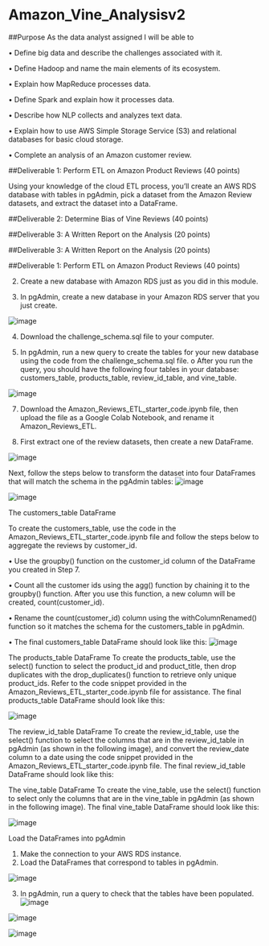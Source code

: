 # Amazon_Vine_Analysisv2

##Purpose
As the data analyst assigned I will be able to
 
 •	Define big data and describe the challenges associated with it.

•	Define Hadoop and name the main elements of its ecosystem.

•	Explain how MapReduce processes data.

•	Define Spark and explain how it processes data.

•	Describe how NLP collects and analyzes text data.

•	Explain how to use AWS Simple Storage Service (S3) and relational databases for basic cloud storage.

•	Complete an analysis of an Amazon customer review.



##Deliverable 1: Perform ETL on Amazon Product Reviews (40 points)

Using your knowledge of the cloud ETL process, you’ll create an AWS RDS database with tables in pgAdmin, pick a dataset from the Amazon Review datasets, and extract the dataset into a DataFrame.

##Deliverable 2: Determine Bias of Vine Reviews (40 points)

##Deliverable 3: A Written Report on the Analysis (20 points)

##Deliverable 3: A Written Report on the Analysis (20 points)



##Deliverable 1: Perform ETL on Amazon Product Reviews (40 points)

2.	Create a new database with Amazon RDS just as you did in this module.

3.	In pgAdmin, create a new database in your Amazon RDS server that you just create.

![image](https://user-images.githubusercontent.com/117233641/232491344-f6ebbc9e-46fa-4073-8d8e-773dc2c7f490.png)

4.	Download the challenge_schema.sql file to your computer.

5.	In pgAdmin, run a new query to create the tables for your new database using the code from the challenge_schema.sql file.
   o	After you run the query, you should have the following four tables in your database: customers_table, products_table, review_id_table, and vine_table.

![image](https://user-images.githubusercontent.com/117233641/232491611-b143a11d-fb8a-487b-81a4-29351a962160.png)

7.	Download the Amazon_Reviews_ETL_starter_code.ipynb file, then upload the file as a Google Colab Notebook, and rename it Amazon_Reviews_ETL.


8.	First extract one of the review datasets, then create a new DataFrame.

![image](https://user-images.githubusercontent.com/117233641/232491692-adb20561-eedc-451e-944e-a6b44030fd33.png)

Next, follow the steps below to transform the dataset into four DataFrames that will match the schema in the pgAdmin tables:
![image](https://user-images.githubusercontent.com/117233641/232492051-828f6f45-c79d-49df-98ba-57bc1e854637.png)

![image](https://user-images.githubusercontent.com/117233641/232492095-35aac716-2920-473a-b572-7d66c0db0a76.png)


The customers_table DataFrame

To create the customers_table, use the code in the Amazon_Reviews_ETL_starter_code.ipynb file and follow the steps below to aggregate the reviews by customer_id.

 •	Use the groupby() function on the customer_id column of the DataFrame you created in Step 7.

 •	Count all the customer ids using the agg() function by chaining it to the groupby() function. After you use this function, a new column will be created, count(customer_id).

 •	Rename the count(customer_id) column using the withColumnRenamed() function so it matches the schema for the customers_table in pgAdmin.

 •	The final customers_table DataFrame should look like this:
![image](https://user-images.githubusercontent.com/117233641/232493012-3df57187-6768-45b3-ab8c-bcd02c01e535.png)


The products_table DataFrame
To create the products_table, use the select() function to select the product_id and product_title, then drop duplicates with the drop_duplicates() function to retrieve only unique product_ids. Refer to the code snippet provided in the Amazon_Reviews_ETL_starter_code.ipynb file for assistance.
The final products_table DataFrame should look like this:

![image](https://user-images.githubusercontent.com/117233641/232493948-f5e5879a-28f3-43f0-8fe1-c187b2c96cdd.png)


The review_id_table DataFrame
To create the review_id_table, use the select() function to select the columns that are in the review_id_table in pgAdmin (as shown in the following image), and convert the review_date column to a date using the code snippet provided in the Amazon_Reviews_ETL_starter_code.ipynb file.
The final review_id_table DataFrame should look like this:
 
The vine_table DataFrame
To create the vine_table, use the select() function to select only the columns that are in the vine_table in pgAdmin (as shown in the following image).
The final vine_table DataFrame should look like this:
 
 ![image](https://user-images.githubusercontent.com/117233641/232518943-fab3c947-5a9d-4b1d-891f-b85b35bf08e9.png)

Load the DataFrames into pgAdmin
1.	Make the connection to your AWS RDS instance.
2.	Load the DataFrames that correspond to tables in pgAdmin.

![image](https://user-images.githubusercontent.com/117233641/232626552-1b212aeb-7162-45f8-a66f-abd7505810ae.png)


3.	In pgAdmin, run a query to check that the tables have been populated.
![image](https://user-images.githubusercontent.com/117233641/232627074-96b0e6a3-af98-466e-b785-1b7441712ac2.png)


![image](https://user-images.githubusercontent.com/117233641/232626980-3272c615-305b-4202-ac31-2f4f7925199d.png)


![image](https://user-images.githubusercontent.com/117233641/232626894-962304a0-6c4c-4190-b2b7-b3bd10282fe8.png)


